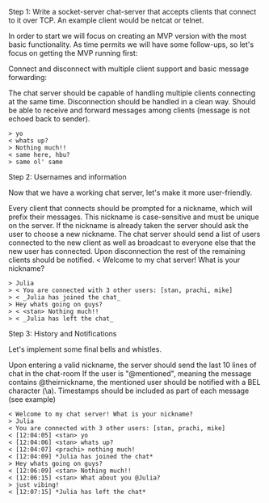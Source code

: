 Step 1:
Write a socket-server chat-server that accepts clients that connect to it over TCP. An example client would be netcat or telnet.

In order to start we will focus on creating an MVP version with the most basic functionality. As time permits we will have some follow-ups, so let's focus on getting the MVP running first:

Connect and disconnect with multiple client support and basic message forwarding:

The chat server should be capable of handling multiple clients connecting at the same time.
Disconnection should be handled in a clean way.
Should be able to receive and forward messages among clients (message is not echoed back to sender).

```
> yo
< whats up?
> Nothing much!!
< same here, hbu?
> same ol' same
```

Step 2:
Usernames and information

Now that we have a working chat server, let's make it more user-friendly.

Every client that connects should be prompted for a nickname, which will prefix their messages.
This nickname is case-sensitive and must be unique on the server.
If the nickname is already taken the server should ask the user to choose a new nickname.
The chat server should send a list of users connected to the new client as well as broadcast to everyone else that the new user has connected.
Upon disconnection the rest of the remaining clients should be notified.
< Welcome to my chat server! What is your nickname?

```
> Julia
> < You are connected with 3 other users: [stan, prachi, mike]
> < _Julia has joined the chat_
> Hey whats going on guys?
> < <stan> Nothing much!!
> < _Julia has left the chat_
```

Step 3:
History and Notifications

Let's implement some final bells and whistles.

Upon entering a valid nickname, the server should send the last 10 lines of chat in the chat-room
If the user is "@mentioned", meaning the message contains @theirnickname, the mentioned user should be notified with a BEL character (\a).
Timestamps should be included as part of each message (see example)

```
< Welcome to my chat server! What is your nickname?
> Julia
< You are connected with 3 other users: [stan, prachi, mike]
< [12:04:05] <stan> yo
< [12:04:06] <stan> whats up?
< [12:04:07] <prachi> nothing much!
< [12:04:09] *Julia has joined the chat*
> Hey whats going on guys?
< [12:06:09] <stan> Nothing much!!
< [12:06:15] <stan> What about you @Julia?
> just vibing!
< [12:07:15] *Julia has left the chat*
```
